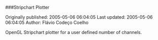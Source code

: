 ###Stripchart Plotter

Originally published: 2005-05-06 06:04:05
Last updated: 2005-05-06 06:04:05
Author: Flávio Codeço Coelho

OpenGL Stripchart plotter for a user defined number of channels.